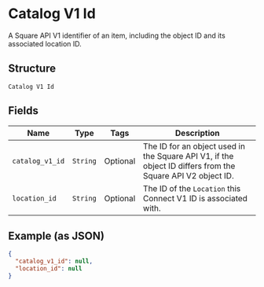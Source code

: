 
# Catalog V1 Id

A Square API V1 identifier of an item, including the object ID and its associated location ID.

## Structure

`Catalog V1 Id`

## Fields

| Name | Type | Tags | Description |
|  --- | --- | --- | --- |
| `catalog_v1_id` | `String` | Optional | The ID for an object used in the Square API V1, if the object ID differs from the Square API V2 object ID. |
| `location_id` | `String` | Optional | The ID of the `Location` this Connect V1 ID is associated with. |

## Example (as JSON)

```json
{
  "catalog_v1_id": null,
  "location_id": null
}
```

